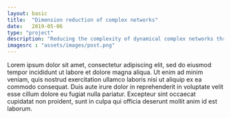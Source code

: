 ```yaml
---
layout: basic
title:  "Dimension reduction of complex networks"
date:   2019-05-06
type: "project"
description: "Reducing the complexity of dynamical complex networks through their spectral properties"
imagesrc : "assets/images/post.png"
---
```


Lorem ipsum dolor sit amet, consectetur adipiscing elit, sed do eiusmod tempor incididunt ut labore et dolore magna aliqua. Ut enim ad minim veniam, quis nostrud exercitation ullamco laboris nisi ut aliquip ex ea commodo consequat. Duis aute irure dolor in reprehenderit in voluptate velit esse cillum dolore eu fugiat nulla pariatur. Excepteur sint occaecat cupidatat non proident, sunt in culpa qui officia deserunt mollit anim id est laborum.